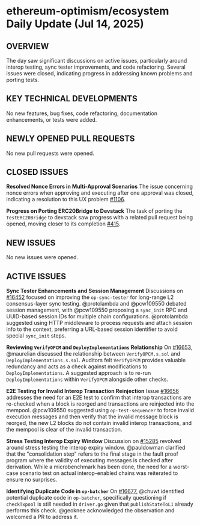 # ethereum-optimism/ecosystem Daily Update (Jul 14, 2025)
## OVERVIEW 
The day saw significant discussions on active issues, particularly around interop testing, sync tester improvements, and code refactoring. Several issues were closed, indicating progress in addressing known problems and porting tests.

## KEY TECHNICAL DEVELOPMENTS

No new features, bug fixes, code refactoring, documentation enhancements, or tests were added.

## NEWLY OPENED PULL REQUESTS
No new pull requests were opened.

## CLOSED ISSUES

**Resolved Nonce Errors in Multi-Approval Scenarios**
The issue concerning nonce errors when approving and executing after one approval was closed, indicating a resolution to this UX problem [#1106](https://github.com/ethereum-optimism/ecosystem/issues/1106).

**Progress on Porting ERC20Bridge to Devstack**
The task of porting the `TestERC20Bridge` to devstack saw progress with a related pull request being opened, moving closer to its completion [#415](https://github.com/ethereum-optimism/ecosystem/issues/415).

## NEW ISSUES
No new issues were opened.

## ACTIVE ISSUES

**Sync Tester Enhancements and Session Management**
Discussions on [#16452](https://github.com/ethereum-optimism/ecosystem/issues/16452) focused on improving the `op-sync-tester` for long-range L2 consensus-layer sync testing. @protolambda and @pcw109550 debated session management, with @pcw109550 proposing a `sync_init` RPC and UUID-based session IDs for multiple chain configurations. @protolambda suggested using HTTP middleware to process requests and attach session info to the context, preferring a URL-based session identifier to avoid special `sync_init` steps.

**Reviewing `VerifyOPCM` and `DeployImplementations` Relationship**
On [#16653](https://github.com/ethereum-optimism/ecosystem/issues/16653), @maurelian discussed the relationship between `VerifyOPCM.s.sol` and `DeployImplementations.s.sol`. Auditors felt `VerifyOPCM` provides valuable redundancy and acts as a check against modifications to `DeployImplementations`. A suggested approach is to re-run `DeployImplementations` within `VerifyOPCM` alongside other checks.

**E2E Testing for Invalid Interop Transaction Reinjection**
Issue [#16656](https://github.com/ethereum-optimism/ecosystem/issues/16656) addresses the need for an E2E test to confirm that interop transactions are re-checked when a block is reorged and transactions are reinjected into the mempool. @pcw109550 suggested using `op-test-sequencer` to force invalid execution messages and then verify that the invalid message block is reorged, the new L2 blocks do not contain invalid interop transactions, and the mempool is clear of the invalid transaction.

**Stress Testing Interop Expiry Window**
Discussion on [#15285](https://github.com/ethereum-optimism/ecosystem/issues/15285) revolved around stress testing the interop expiry window. @pauldowman clarified that the "consolidation step" refers to the final stage in the fault proof program where the validity of executing messages is checked after derivation. While a microbenchmark has been done, the need for a worst-case scenario test on actual interop-enabled chains was reiterated to ensure no surprises.

**Identifying Duplicate Code in `op-batcher`**
On [#16677](https://github.com/ethereum-optimism/ecosystem/issues/16677), @chuwt identified potential duplicate code in `op-batcher`, specifically questioning if `checkTxpool` is still needed in `driver.go` given that `publishStateToL1` already performs this check. @geoknee acknowledged the observation and welcomed a PR to address it.